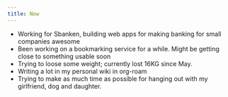 ```yaml
---
title: Now
---
```


- Working for Sbanken, building web apps for making banking for small companies awesome
- Been working on a bookmarking service for a while. Might be getting close to something usable soon
- Trying to loose some weight; currently lost 16KG since May. 
- Writing a lot in my personal wiki in org-roam
- Trying to make as much time as possible for hanging out with my girlfriend, dog and daughter. 
